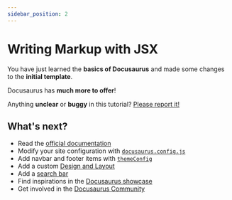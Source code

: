 ```yaml
---
sidebar_position: 2
---
```


# Writing Markup with JSX

You have just learned the **basics of Docusaurus** and made some changes to the **initial template**.

Docusaurus has **much more to offer**!

Anything **unclear** or **buggy** in this tutorial? [Please report it!](https://github.com/facebook/docusaurus/discussions/4610)

## What's next?

-   Read the [official documentation](https://docusaurus.io/)
-   Modify your site configuration with [`docusaurus.config.js`](https://docusaurus.io/docs/api/docusaurus-config)
-   Add navbar and footer items with [`themeConfig`](https://docusaurus.io/docs/api/themes/configuration)
-   Add a custom [Design and Layout](https://docusaurus.io/docs/styling-layout)
-   Add a [search bar](https://docusaurus.io/docs/search)
-   Find inspirations in the [Docusaurus showcase](https://docusaurus.io/showcase)
-   Get involved in the [Docusaurus Community](https://docusaurus.io/community/support)
